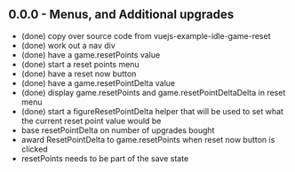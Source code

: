 
## 0.0.0 - Menus, and Additional upgrades
* (done) copy over source code from vuejs-example-idle-game-reset
* (done) work out a nav div
* (done) have a game.resetPoints value
* (done) start a reset points menu
* (done) have a reset now button
* (done) have a game.resetPointDelta value
* (done) display game.resetPoints and game.resetPointDeltaDelta in reset menu
* (done) start a figureResetPointDelta helper that will be used to set what the current reset point value would be
* base resetPointDelta on number of upgrades bought
* award ResetPointDelta to game.resetPoints when reset now button is clicked
* resetPoints needs to be part of the save state
